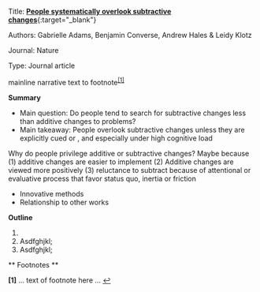 Title: [**People systematically overlook subtractive changes**](https://nature.com/articles/s41586-021-03380-y){:target="_blank"}

Authors: Gabrielle Adams, Benjamin Converse, Andrew Hales & Leidy Klotz

Journal: Nature

Type: Journal article

mainline narrative text to footnote<sup id="a1">[[1]](#f1)</sup> 

**Summary**
- Main question: Do people tend to search for subtractive changes less than additive changes to problems?
- Main takeaway: People overlook subtractive changes unless they are explicitly cued or , and especially under high cognitive load 

Why do people privilege additive or subtractive changes? Maybe because (1) additive changes are easier to implement (2) Additive changes are viewed more positively (3) reluctance to subtract because of attentional or evaluative process that favor status quo, inertia or friction
- Innovative methods
- Relationship to other works

**Outline**

1. 
2. Asdfghjkl;
3. Asdfghjkl;

** Footnotes **

<b id="f1">[1]</b> ... text of footnote here ... [↩](#a1)